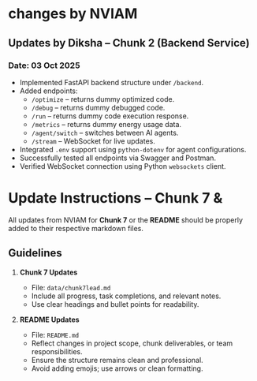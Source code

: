# changes by NVIAM 
## Updates by Diksha – Chunk 2 (Backend Service)

### Date: 03 Oct 2025
- Implemented FastAPI backend structure under `/backend`.
- Added endpoints:
  - `/optimize` – returns dummy optimized code.
  - `/debug` – returns dummy debugged code.
  - `/run` – returns dummy code execution response.
  - `/metrics` – returns dummy energy usage data.
  - `/agent/switch` – switches between AI agents.
  - `/stream` – WebSocket for live updates.
- Integrated `.env` support using `python-dotenv` for agent configurations.
- Successfully tested all endpoints via Swagger and Postman.
- Verified WebSocket connection using Python `websockets` client.


# Update Instructions – Chunk 7 & 

All updates from NVIAM for **Chunk 7** or the **README** should be properly added to their respective markdown files.

## Guidelines

1. **Chunk 7 Updates**
   - File: `data/chunk7lead.md`
   - Include all progress, task completions, and relevant notes.
   - Use clear headings and bullet points for readability.

2. **README Updates**
   - File: `README.md`
   - Reflect changes in project scope, chunk deliverables, or team responsibilities.
   - Ensure the structure remains clean and professional.
   - Avoid adding emojis; use arrows or clean formatting. 

